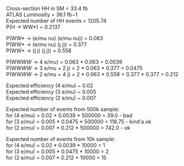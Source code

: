 
Cross-section HH in SM = 33.4 fb  
ATLAS Luminosity =  36.1 fb−1  
Expected number of HH events = 1205.74  
P(H -> WW*) = 0.2137  

P(WW* -> (e/mu nu) (e/mu nu)) = 0.063  
P(WW* -> (e/mu nu) (j j)) =  0.377  
P(WW* -> (j j) (j j)) = 0.558  

P(WW*WW* -> 4 e/mu) = 0.063 * 0.063 = 0.0039  
P(WW*WW* -> 3 e/mu + 2 j) = 2 * 0.063 * 0.377 = 0.0475  
P(WW*WW* -> 2 e/mu + 4 j) = 2 * 0.063 * 0.558 + 0.377 * 0.377 = 0.212  

Expected efficiency (4 e/mu) ~ 0.02  
Expected efficiency (3 e/mu) ~ 0.005  
Expected efficiency (2 e/mu) ~ 0.007  

Expected number of events from 500k sample:  
for (4 e/mu) = 0.02  * 0.0039 * 500000 = 39.0 - bad  
for (3 e/mu) = 0.005 * 0.0475 * 500000 = 118.75 - kind'a ok  
for (2 e/mu) = 0.007 * 0.212  * 500000 = 742.0 - ok  

Expected number of events from 10k sample:  
for (4 e/mu) = 0.02  * 0.0039 * 10000 = 1  
for (3 e/mu) = 0.005 * 0.0475 * 10000 = 2   
for (2 e/mu) = 0.007 * 0.212  * 10000 = 15  
